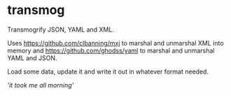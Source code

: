 # transmog
Transmogrify JSON, YAML and XML.

Uses <https://github.com/clbanning/mxj> to marshal and unmarshal XML into memory and <https://github.com/ghodss/yaml> to marshal and unmarshal YAML and JSON.

Load some data, update it and write it out in whatever format needed.

_'it took me all morning'_




